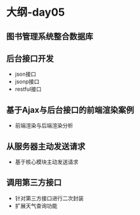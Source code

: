 # 大纲-day05
## 图书管理系统整合数据库

## 后台接口开发
- json接口
- jsonp接口
- restful接口

## 基于Ajax与后台接口的前端渲染案例
- 前端渲染与后端渲染分析

## 从服务器主动发送请求
- 基于核心模块主动发送请求

## 调用第三方接口
- 针对第三方接口进行二次封装
- 扩展天气查询功能




